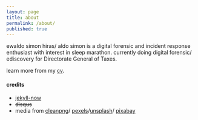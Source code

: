 ```yaml
---
layout: page
title: about
permalink: /about/
published: true
---
```

ewaldo simon hiras/ aldo simon is a digital forensic and incident response enthusiast with interest in sleep marathon. currently doing digital forensic/ ediscovery for Directorate General of Taxes.

learn more from my [cv](https://aldosimon.com/cv).

#### credits
* [jekyll-now](https://github.com/barryclark/jekyll-now "jekyll-now")
* <s>disqus</s>
* media from [cleanpng](https://www.cleanpng.com/)/ [pexels](https://www.pexels.com/)/[unsplash](https://unsplash.com)/ [pixabay](https://pixabay.com)
